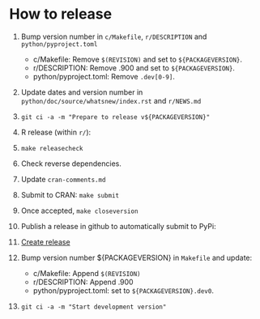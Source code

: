 
How to release
==============

1. Bump version number in `c/Makefile`, `r/DESCRIPTION` and `python/pyproject.toml`

    - c/Makefile: Remove `$(REVISION)` and set to `${PACKAGEVERSION}`.
    - r/DESCRIPTION: Remove .900 and set to `${PACKAGEVERSION}`.
    - python/pyproject.toml: Remove `.dev[0-9]`.

1. Update dates and version number in `python/doc/source/whatsnew/index.rst` and `r/NEWS.md`

1. `git ci -a -m "Prepare to release v${PACKAGEVERSION}"`

1. R release (within `r/`):

  1. `make releasecheck`
  1. Check reverse dependencies.
  1. Update `cran-comments.md`
  1. Submit to CRAN: `make submit`
  1. Once accepted, `make closeversion`

1. Publish a release in github to automatically submit to PyPi:

  1. [Create release](https://github.com/multi-objective/moocore/releases/new)

1. Bump version number ${PACKAGEVERSION} in `Makefile` and update:

    - c/Makefile: Append `$(REVISION)`
    - r/DESCRIPTION: Append .900
    - python/pyproject.toml: set to `${PACKAGEVERSION}.dev0`.

1. `git ci -a -m "Start development version"`
